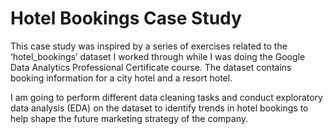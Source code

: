 # Hotel Bookings Case Study

This case study was inspired by a series of exercises related to the ‘hotel_bookings’ dataset I worked through while I was doing the Google Data Analytics Professional Certificate course. The dataset contains booking information for a city hotel and a resort hotel.

I am going to perform different data cleaning tasks and conduct exploratory data analysis (EDA) on the dataset to identify trends in hotel bookings to help shape the future marketing strategy of the company.